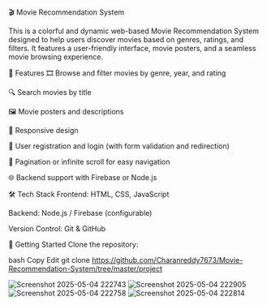🎬 Movie Recommendation System


This is a colorful and dynamic web-based Movie Recommendation System designed to help users discover movies based on genres, ratings, and filters. It features a user-friendly interface, movie posters, and a seamless movie browsing experience.

🌟 Features
🎞️ Browse and filter movies by genre, year, and rating

🔍 Search movies by title

🖼️ Movie posters and descriptions

📱 Responsive design

🔐 User registration and login (with form validation and redirection)

🔁 Pagination or infinite scroll for easy navigation

🌐 Backend support with Firebase or Node.js

🛠️ Tech Stack
Frontend: HTML, CSS, JavaScript

Backend: Node.js / Firebase (configurable)

Version Control: Git & GitHub

🚀 Getting Started
Clone the repository:

bash
Copy
Edit
git clone https://github.com/Charanreddy7673/Movie-Recommendation-System/tree/master/project

![Screenshot 2025-05-04 222743](https://github.com/user-attachments/assets/27ed01a7-7fcb-4253-8a1a-7778b76ee55b)
![Screenshot 2025-05-04 222905](https://github.com/user-attachments/assets/a0736192-f535-4a32-9e71-b8bafa00c004)
![Screenshot 2025-05-04 222758](https://github.com/user-attachments/assets/f6390c2f-845f-4e58-8a90-acc7aa892c9b)
![Screenshot 2025-05-04 222814](https://github.com/user-attachments/assets/1fbf3138-bb35-4adc-bbfd-c8384f2f884e)





